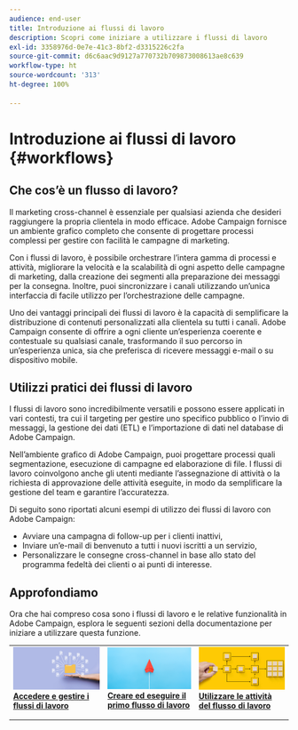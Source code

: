 ```yaml
---
audience: end-user
title: Introduzione ai flussi di lavoro
description: Scopri come iniziare a utilizzare i flussi di lavoro
exl-id: 3358976d-0e7e-41c3-8bf2-d3315226c2fa
source-git-commit: d6c6aac9d9127a770732b709873008613ae8c639
workflow-type: ht
source-wordcount: '313'
ht-degree: 100%

---
```


# Introduzione ai flussi di lavoro {#workflows}

## Che cos’è un flusso di lavoro?

Il marketing cross-channel è essenziale per qualsiasi azienda che desideri raggiungere la propria clientela in modo efficace. Adobe Campaign fornisce un ambiente grafico completo che consente di progettare processi complessi per gestire con facilità le campagne di marketing.

Con i flussi di lavoro, è possibile orchestrare l’intera gamma di processi e attività, migliorare la velocità e la scalabilità di ogni aspetto delle campagne di marketing, dalla creazione dei segmenti alla preparazione dei messaggi per la consegna. Inoltre, puoi sincronizzare i canali utilizzando un’unica interfaccia di facile utilizzo per l’orchestrazione delle campagne.

Uno dei vantaggi principali dei flussi di lavoro è la capacità di semplificare la distribuzione di contenuti personalizzati alla clientela su tutti i canali.  Adobe Campaign consente di offrire a ogni cliente un’esperienza coerente e contestuale su qualsiasi canale, trasformando il suo percorso in un’esperienza unica, sia che preferisca di ricevere messaggi e-mail o su dispositivo mobile.

## Utilizzi pratici dei flussi di lavoro

I flussi di lavoro sono incredibilmente versatili e possono essere applicati in vari contesti, tra cui il targeting per gestire uno specifico pubblico o l’invio di messaggi, la gestione dei dati (ETL) e l’importazione di dati nel database di Adobe Campaign.

Nell’ambiente grafico di Adobe Campaign, puoi progettare processi quali segmentazione, esecuzione di campagne ed elaborazione di file. I flussi di lavoro coinvolgono anche gli utenti mediante l’assegnazione di attività o la richiesta di approvazione delle attività eseguite, in modo da semplificare la gestione del team e garantire l’accuratezza.

Di seguito sono riportati alcuni esempi di utilizzo dei flussi di lavoro con Adobe Campaign:

* Avviare una campagna di follow-up per i clienti inattivi,
* Inviare un’e-mail di benvenuto a tutti i nuovi iscritti a un servizio,
* Personalizzare le consegne cross-channel in base allo stato del programma fedeltà dei clienti o ai punti di interesse.

## Approfondiamo

Ora che hai compreso cosa sono i flussi di lavoro e le relative funzionalità in Adobe Campaign, esplora le seguenti sezioni della documentazione per iniziare a utilizzare questa funzione.

<table style="table-layout:fixed"><tr style="border: 0;">
<td>
<a href="access-monitor.md">
<img alt="Accedere e gestire i flussi di lavoro" src="assets/do-not-localize/workflow-access.jpeg">
</a>
<div>
<a href="access-monitor.md"><strong>Accedere e gestire i flussi di lavoro</strong></a>
</div>
<p>
</td>
<td>
<a href="create-workflow.md">
<img alt="Creare ed eseguire il primo flusso di lavoro" src="assets/do-not-localize/workflow-create.jpeg">
</a>
<div><a href="create-workflow.md"><strong>Creare ed eseguire il primo flusso di lavoro</strong>
</div>
<p>
</td>
<td>
<a href="activities/about-activities.md">
<img alt="Utilizzare le attività del flusso di lavoro" src="assets/do-not-localize/workflow-activities.jpeg">
</a>
<div>
<a href="activities/about-activities.md"><strong>Utilizzare le attività del flusso di lavoro</strong></a>
</div>
<p></td>
</tr></table>